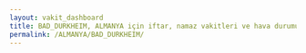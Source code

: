 ```yaml
---
layout: vakit_dashboard
title: BAD_DURKHEIM, ALMANYA için iftar, namaz vakitleri ve hava durumu - ilçe/eyalet seç
permalink: /ALMANYA/BAD_DURKHEIM/
---
```


<script type="text/javascript">
  var GLOBAL_COUNTRY = 'ALMANYA';
  var GLOBAL_CITY = 'BAD_DURKHEIM';
  var GLOBAL_STATE = '';
  var lat = 72;
  var lon = 21;
</script>
